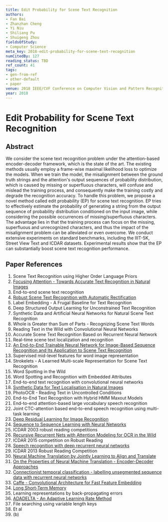 ```yaml
---
title: Edit Probability for Scene Text Recognition
authors:
- Fan Bai
- Zhanzhan Cheng
- Yi Niu
- Shiliang Pu
- Shuigeng Zhou
fieldsOfStudy:
- Computer Science
meta_key: 2018-edit-probability-for-scene-text-recognition
numCitedBy: 127
reading_status: TBD
ref_count: 41
tags:
- gen-from-ref
- other-default
- paper
venue: 2018 IEEE/CVF Conference on Computer Vision and Pattern Recognition
year: 2018
---
```


# Edit Probability for Scene Text Recognition

## Abstract

We consider the scene text recognition problem under the attention-based encoder-decoder framework, which is the state of the art. The existing methods usually employ a frame-wise maximal likelihood loss to optimize the models. When we train the model, the misalignment between the ground truth strings and the attention's output sequences of probability distribution, which is caused by missing or superfluous characters, will confuse and mislead the training process, and consequently make the training costly and degrade the recognition accuracy. To handle this problem, we propose a novel method called edit probability (EP) for scene text recognition. EP tries to effectively estimate the probability of generating a string from the output sequence of probability distribution conditioned on the input image, while considering the possible occurrences of missing/superfluous characters. The advantage lies in that the training process can focus on the missing, superfluous and unrecognized characters, and thus the impact of the misalignment problem can be alleviated or even overcome. We conduct extensive experiments on standard benchmarks, including the IIIT-5K, Street View Text and ICDAR datasets. Experimental results show that the EP can substantially boost scene text recognition performance.

## Paper References

1. Scene Text Recognition using Higher Order Language Priors
2. [Focusing Attention - Towards Accurate Text Recognition in Natural Images](2017-focusing-attention-towards-accurate-text-recognition-in-natural-images)
3. End-to-end scene text recognition
4. [Robust Scene Text Recognition with Automatic Rectification](2016-robust-scene-text-recognition-with-automatic-rectification)
5. Label Embedding - A Frugal Baseline for Text Recognition
6. Deep Structured Output Learning for Unconstrained Text Recognition
7. Synthetic Data and Artificial Neural Networks for Natural Scene Text Recognition
8. Whole is Greater than Sum of Parts - Recognizing Scene Text Words
9. Reading Text in the Wild with Convolutional Neural Networks
10. Accurate Scene Text Recognition Based on Recurrent Neural Network
11. Real-time scene text localization and recognition
12. [An End-to-End Trainable Neural Network for Image-Based Sequence Recognition and Its Application to Scene Text Recognition](2017-an-end-to-end-trainable-neural-network-for-image-based-sequence-recognition-and-its-application-to-scene-text-recognition)
13. Supervised mid-level features for word image representation
14. Strokelets - A Learned Multi-scale Representation for Scene Text Recognition
15. Word Spotting in the Wild
16. Word Spotting and Recognition with Embedded Attributes
17. End-to-end text recognition with convolutional neural networks
18. [Synthetic Data for Text Localisation in Natural Images](2016-synthetic-data-for-text-localisation-in-natural-images)
19. PhotoOCR - Reading Text in Uncontrolled Conditions
20. End-to-End Text Recognition with Hybrid HMM Maxout Models
21. End-to-end attention-based large vocabulary speech recognition
22. Joint CTC-attention based end-to-end speech recognition using multi-task learning
23. [Deep Residual Learning for Image Recognition](2016-deep-residual-learning-for-image-recognition)
24. [Sequence to Sequence Learning with Neural Networks](2014-sequence-to-sequence-learning-with-neural-networks)
25. ICDAR 2003 robust reading competitions
26. [Recursive Recurrent Nets with Attention Modeling for OCR in the Wild](2016-recursive-recurrent-nets-with-attention-modeling-for-ocr-in-the-wild)
27. ICDAR 2015 competition on Robust Reading
28. [Speech recognition with deep recurrent neural networks](2013-speech-recognition-with-deep-recurrent-neural-networks)
29. ICDAR 2013 Robust Reading Competition
30. [Neural Machine Translation by Jointly Learning to Align and Translate](2015-neural-machine-translation-by-jointly-learning-to-align-and-translate)
31. [On the Properties of Neural Machine Translation - Encoder-Decoder Approaches](2014-on-the-properties-of-neural-machine-translation-encoder-decoder-approaches)
32. [Connectionist temporal classification - labelling unsegmented sequence data with recurrent neural networks](2006-connectionist-temporal-classification-labelling-unsegmented-sequence-data-with-recurrent-neural-networks)
33. [Caffe - Convolutional Architecture for Fast Feature Embedding](2014-caffe-convolutional-architecture-for-fast-feature-embedding)
34. [Long Short-Term Memory](1997-long-short-term-memory)
35. Learning representations by back-propagating errors
36. [ADADELTA - An Adaptive Learning Rate Method](2012-adadelta-an-adaptive-learning-rate-method)
37. File searching using variable length keys
38. Et al
39. (b)
